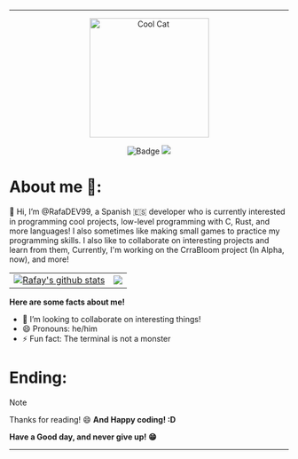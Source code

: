 --------

<p align="center">
  <img width="215" height="215" alt="Cool Cat" src="https://github.com/user-attachments/assets/15422d64-1aef-42d3-9f89-e01d4dba3347" />
</p>

<p align="center">
  <img src="https://img.shields.io/badge/Rafay%C2%B4s-Profile-blue?style=for-the-badge" alt="Badge">
  <img src="https://img.shields.io/badge/Oh yea!-purple?&logoColor=white&style=for-the-badge">
</p>

# About me 🤔:
👋 Hi, I’m @RafaDEV99, a Spanish 🇪🇸 developer who is currently interested in programming cool projects, 
low-level programming with C, Rust, and more languages! I also sometimes like making small games to
practice my programming skills. I also like to collaborate on interesting projects and learn from them,
Currently, I'm working on the CrraBloom project (In Alpha, now), and more!

<table>
  <tr>
    <td>
      <a href="https://github.com/anuraghazra/github-readme-stats">
        <img align="center" src="https://github-readme-stats-phi-sandy-71.vercel.app/api?username=RafaDEV99&show_icons=true&include_all_commits=false&theme=holi" alt="Rafay's github stats" />
      </a>
    </td>
    <td>
      <a href="https://github.com/anuraghazra/github-readme-stats">
        <img align="center" src="https://github-readme-stats-phi-sandy-71.vercel.app/api/top-langs/?username=RafaDEV99&layout=compact&show_icons=true&theme=holi" />
      </a>
    </td>
  </tr>
</table>

**Here are some facts about me!**
- 💞️ I’m looking to collaborate on interesting things!
- 😄 Pronouns: he/him
- ⚡ Fun fact: The terminal is not a monster

# Ending:
> [!NOTE]
> Thanks for reading! 😄
> **And Happy coding! :D**
> 
> **Have a Good day, and never give up! 😁**

<!---
RafaDEV99/RafaDEV99 is a ✨ very special ✨ repository because its `README.md` (this file) appears on your GitHub profile.
You can click the Preview link to view your changes.
--->

<!--- And remember to add more stuff if needed... --->

--------

